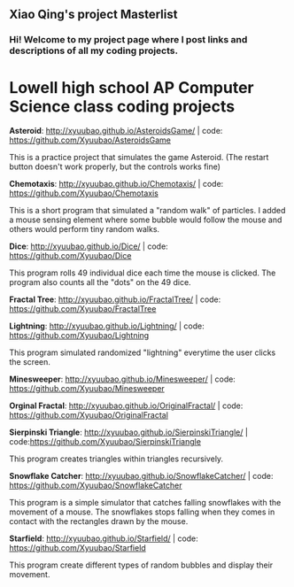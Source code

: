 ## Xiao Qing's project Masterlist

### Hi! Welcome to my project page where I post links and descriptions of all my coding projects.

# Lowell high school AP Computer Science class coding projects

<b/>Asteroid</b>: http://xyuubao.github.io/AsteroidsGame/ | code: https://github.com/Xyuubao/AsteroidsGame

This is a practice project that simulates the game Asteroid. (The restart button doesn't work properly, but the controls works fine)

<b/>Chemotaxis</b>: http://xyuubao.github.io/Chemotaxis/ | code: https://github.com/Xyuubao/Chemotaxis

This is a short program that simulated a "random walk" of particles. I added a mouse sensing element where some bubble would follow the mouse and others would perform tiny random walks. 

<b/>Dice</b>: http://xyuubao.github.io/Dice/ | code: https://github.com/Xyuubao/Dice

This program rolls 49 individual dice each time the mouse is clicked. The program also counts all the "dots" on the 49 dice.

<b/>Fractal Tree</b>: http://xyuubao.github.io/FractalTree/ | code: https://github.com/Xyuubao/FractalTree

<b/>Lightning</b>:  http://xyuubao.github.io/Lightning/  | code: https://github.com/Xyuubao/Lightning

This program simulated randomized "lightning" everytime the user clicks the screen. 

<b/>Minesweeper</b>: http://xyuubao.github.io/Minesweeper/ | code: https://github.com/Xyuubao/Minesweeper

<b/>Orginal Fractal</b>: http://xyuubao.github.io/OriginalFractal/ | code: https://github.com/Xyuubao/OriginalFractal

<b/>Sierpinski Triangle</b>: http://xyuubao.github.io/SierpinskiTriangle/ | code:https://github.com/Xyuubao/SierpinskiTriangle

This program creates triangles within triangles recursively.

<b/>Snowflake Catcher</b>: http://xyuubao.github.io/SnowflakeCatcher/ | code: https://github.com/Xyuubao/SnowflakeCatcher

This program is a simple simulator that catches falling snowflakes with the movement of a mouse. The snowflakes stops falling when they comes in contact with the rectangles drawn by the mouse. 

<b/>Starfield</b>: http://xyuubao.github.io/Starfield/ | code: https://github.com/Xyuubao/Starfield

This program create different types of random bubbles and display their movement.




















